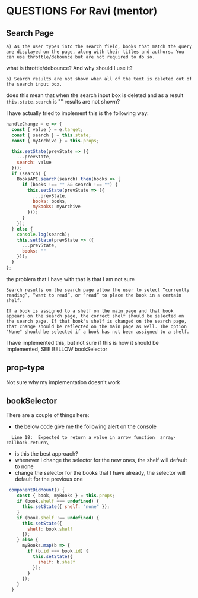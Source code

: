 # QUESTIONS For Ravi (mentor)

## Search Page

```text
a) As the user types into the search field, books that match the query are displayed on the page, along with their titles and authors. You can use throttle/debounce but are not required to do so.
```

what is throttle/debounce? And why should I use it?

```text
b) Search results are not shown when all of the text is deleted out of the search input box.
```

does this mean that when the search input box is deleted and as a result `this.state.search` is "" results are not shown?

I have actually tried to implement this is the following way:

```jsx
handleChange = e => {
  const { value } = e.target;
  const { search } = this.state;
  const { myArchive } = this.props;

  this.setState(prevState => ({
    ...prevState,
    search: value
  }));
  if (search) {
    BooksAPI.search(search).then(books => {
      if (books !== "" && search !== "") {
        this.setState(prevState => ({
          ...prevState,
          books: books,
          myBooks: myArchive
        }));
      }
    });
  } else {
    console.log(search);
    this.setState(prevState => ({
      ...prevState,
      books: ""
    }));
  }
};
```

the problem that I have with that is that I am not sure

```text
Search results on the search page allow the user to select “currently reading”, “want to read”, or “read” to place the book in a certain shelf.

If a book is assigned to a shelf on the main page and that book appears on the search page, the correct shelf should be selected on the search page. If that book's shelf is changed on the search page, that change should be reflected on the main page as well. The option "None" should be selected if a book has not been assigned to a shelf.
```

I have implemented this, but not sure if this is how it should be implemented, SEE BELLOW bookSelector

## prop-type

Not sure why my implementation doesn't work

## bookSelector

There are a couple of things here:

- the below code give me the following alert on the console

```
  Line 18:  Expected to return a value in arrow function  array-callback-return\
```

- is this the best approach?
- whenever I change the selector for the new ones, the shelf will default to none
- change the selector for the books that I have already, the selector will default for the previous one

```js
 componentDidMount() {
    const { book, myBooks } = this.props;
    if (book.shelf === undefined) {
      this.setState({ shelf: "none" });
    }
    if (book.shelf !== undefined) {
      this.setState({
        shelf: book.shelf
      });
    } else {
      myBooks.map(b => {
        if (b.id === book.id) {
          this.setState({
            shelf: b.shelf
          });
        }
      });
    }
  }
```
